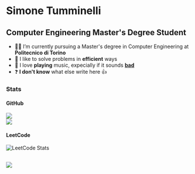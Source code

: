 # Simone Tumminelli
## Computer Engineering Master's Degree Student

- 👨‍💻 I’m currently pursuing a Master's degree in Computer Engineering at **Politecnico di Torino**
- 🌱 I like to solve problems in **efficient** ways
- 🎸 I love **playing** music, expecially if it sounds [**bad**](https://youtu.be/91WSrwReQto)
- ❓ **I don't know** what else write here 👍

### Stats
#### GitHub
<!-- ![](https://github-readme-stats.vercel.app/api?username=simotmm&theme=dark&hide_border=false&include_all_commits=true&count_private=true)<br/> -->
![](https://github-readme-streak-stats.herokuapp.com/?user=simotmm&theme=dark&hide_border=false)<br/>
![](https://github-readme-stats.vercel.app/api/top-langs/?username=simotmm&theme=dark&hide_border=false&include_all_commits=true&count_private=true&layout=compact)<br/>
#### LeetCode
![LeetCode Stats](https://leetcard.jacoblin.cool/simotmm?theme=dark&font=El%20Messiri)

##
![](https://komarev.com/ghpvc/?username=simotmm&color=brightgreen)

<!--
**simotmm/simotmm** is a ✨ _special_ ✨ repository because its `README.md` (this file) appears on your GitHub profile.

Here are some ideas to get you started:

- 🔭 I’m currently working on ...
- 🌱 I’m currently learning ...
- 👯 I’m looking to collaborate on ...
- 🤔 I’m looking for help with ...
- 💬 Ask me about ...
- 📫 How to reach me: ...
- 😄 Pronouns: ...
- ⚡ Fun fact: ...
-->
